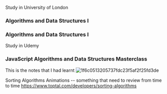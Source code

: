 Study in University of London
### Algorithms and Data Structures I
### Algorithms and Data Structures I

Study in Udemy
### JavaScript Algorithms and Data Structures Masterclass

This is the notes that I had learnt
![1f6c0513205737fdc23f5af2f25fd3de](https://github.com/hannalam/Algorithms/assets/63362052/6b6b62ae-0ffe-4d71-a5cd-48bf33b09e03)

Sorting Algorithms Animations --  something that need to review from time to time
https://www.toptal.com/developers/sorting-algorithms
